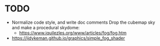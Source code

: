 # TODO
- Normalize code style, and write doc comments
Drop the cubemap sky and make a procedural skydome:
    - https://www.iquilezles.org/www/articles/fog/fog.htm
- https://ijdykeman.github.io/graphics/simple_fog_shader

